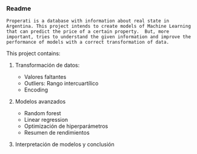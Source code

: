 <!-- Readme -->

### Readme

`Properati is a database with information about real state in Argentina. This project intends to create models of Machine Learning that can predict the price of a certain property. 
But, more important, tries to understand the given information and improve the performance of models with a correct transformation of data.`

This project contains:

1. Transformación de datos:
    - Valores faltantes
    - Outliers: Rango intercuartílico
    - Encoding 

2. Modelos avanzados
    - Random forest
    - Linear regression
    - Optimización de hiperparámetros
    - Resumen de rendimientos

3. Interpretación de modelos y conclusión




